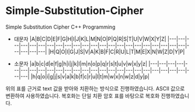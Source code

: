 # Simple-Substitution-Cipher
Simple Substitution Cipher C++ Programming

- 대문자
|A|B|C|D|E|F|G|H|I|J|K|L|M|N|O|P|Q|R|S|T|U|V|W|X|Y|Z|
|---|---|---|---|---|---|---|---|---|---|---|---|---|---|---|---|---|---|---|---|---|---|---|---|---|---|
|H|Q|O|I|G|J|S|V|A|K|B|F|C|R|U|L|T|M|E|X|N|W|Z|D|Y|P|

- 소문자
|a|b|c|d|e|f|g|h|i|j|k|l|m|n|o|p|q|r|s|t|u|v|w|x|y|z|
|---|---|---|---|---|---|---|---|---|---|---|---|---|---|---|---|---|---|---|---|---|---|---|---|---|---|
|h|q|o|i|g|j|s|v|a|k|b|f|c|r|u|l|t|m|w|x|n|w|z|d|y|p|

위의 표를 근거로 text 값을 받아와 치환하는 방식으로 진행하였습니다. ASCII 값으로 변환하여 사용하였습니다. 복호화는 단일 치환 암호 표를 바탕으로 복호화 진행하였습니다.
